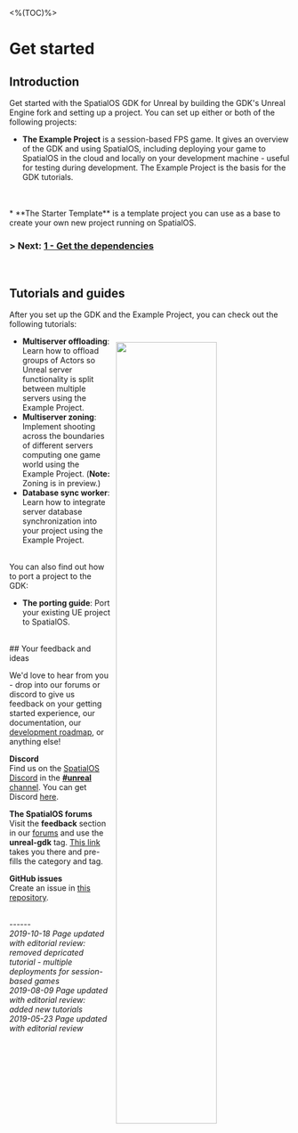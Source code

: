 
<%(TOC)%>

# Get started
## Introduction

Get started with the SpatialOS GDK for Unreal by building the GDK's Unreal Engine fork and setting up a project. You can set up either or both of the following projects: </br>

* **The Example Project** is a session-based FPS game. It gives an overview of the GDK and using SpatialOS, including deploying your game to SpatialOS in the cloud and locally on your development machine - useful for testing during development. The Example Project is the basis for the GDK tutorials.
</br>
</br>
* **The Starter Template** is a template project you can use as a base to create your own new project running on SpatialOS.

### **> Next: [1 - Get the dependencies]({{urlRoot}}/content/get-started/dependencies.md)**

</br>

## Tutorials and guides

After you set up the GDK and the Example Project, you can check out the following tutorials:

<img src="{{assetRoot}}assets/screen-grabs/homepage-template-project.png" style=" float: right; margin: 10px; display: block; width: 60%; padding: 20px 20x"/>

* **Multiserver offloading**: Learn how to offload groups of Actors so Unreal server functionality is split between multiple servers using the Example Project.
* **Multiserver zoning**: Implement shooting across the boundaries of different servers computing one game world using the Example Project. (**Note:** Zoning is in preview.)
* **Database sync worker**: Learn how to integrate server database synchronization into your project using the Example Project.

</br>
You can also find out how to port a project to the GDK:

* **The porting guide**: Port your existing UE project to SpatialOS.

</br>
## Your feedback and ideas

We'd love to hear from you - drop into our forums or discord to give us feedback on your getting started experience, our documentation, our [development roadmap](https://github.com/spatialos/UnrealGDK/projects/1), or anything else!

**Discord**</br>
Find us on the [SpatialOS Discord](https://discord.gg/vAT7RSU) in the [**#unreal** channel](https://discordapp.com/channels/311273633307951114/339471548647866368).
You can get Discord [here](https://discordapp.com/).

**The SpatialOS forums**</br>
Visit the **feedback** section in our [forums](https://forums.improbable.io/) and use the **unreal-gdk** tag. [This link](https://forums.improbable.io/new-topic?category=Feedback&tags=unreal-gdk) takes you there and pre-fills the category and tag.

**GitHub issues**</br>
Create an issue in [this repository](https://github.com/spatialos/UnrealGDK/issues).

<br/>------</br>
_2019-10-18 Page updated with editorial review: removed depricated tutorial - multiple deployments for session-based games_ </br>
_2019-08-09 Page updated with editorial review: added new tutorials_ </br>
_2019-05-23 Page updated with editorial review_
